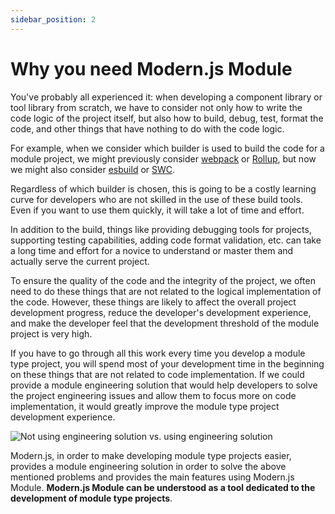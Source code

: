 ```yaml
---
sidebar_position: 2
---
```


# Why you need Modern.js Module

You've probably all experienced it: when developing a component library or tool library from scratch, we have to consider not only how to write the code logic of the project itself, but also how to build, debug, test, format the code, and other things that have nothing to do with the code logic.

For example, when we consider which builder is used to build the code for a module project, we might previously consider [webpack](https://webpack.js.org/) or [Rollup](https://rollupjs.org/guide/en/), but now we might also consider [esbuild](https://esbuild.github.io/) or [SWC](https://swc.rs/).

Regardless of which builder is chosen, this is going to be a costly learning curve for developers who are not skilled in the use of these build tools. Even if you want to use them quickly, it will take a lot of time and effort.

In addition to the build, things like providing debugging tools for projects, supporting testing capabilities, adding code format validation, etc. can take a long time and effort for a novice to understand or master them and actually serve the current project.

To ensure the quality of the code and the integrity of the project, we often need to do these things that are not related to the logical implementation of the code. However, these things are likely to affect the overall project development progress, reduce the developer's development experience, and make the developer feel that the development threshold of the module project is very high.

If you have to go through all this work every time you develop a module type project, you will spend most of your development time in the beginning on these things that are not related to code implementation. If we could provide a module engineering solution that would help developers to solve the project engineering issues and allow them to focus more on code implementation, it would greatly improve the module type project development experience.

![Not using engineering solution vs. using engineering solution](https://lf3-static.bytednsdoc.com/obj/eden-cn/uhbfnupenuhf/module-tools/why-module-solution.png)

Modern.js, in order to make developing module type projects easier, provides a module engineering solution in order to solve the above mentioned problems and provides the main features using Modern.js Module. **Modern.js Module can be understood as a tool dedicated to the development of module type projects**.
